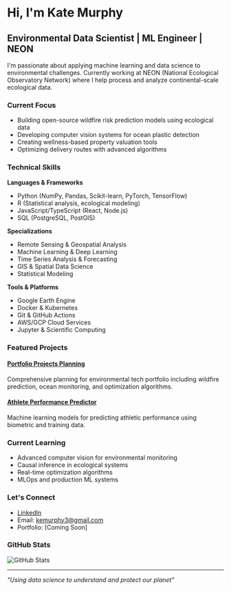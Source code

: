# Hi, I'm Kate Murphy

## Environmental Data Scientist | ML Engineer | NEON

I'm passionate about applying machine learning and data science to environmental challenges. Currently working at NEON (National Ecological Observatory Network) where I help process and analyze continental-scale ecological data.

### Current Focus

- Building open-source wildfire risk prediction models using ecological data
- Developing computer vision systems for ocean plastic detection
- Creating wellness-based property valuation tools
- Optimizing delivery routes with advanced algorithms

### Technical Skills

**Languages & Frameworks**
- Python (NumPy, Pandas, Scikit-learn, PyTorch, TensorFlow)
- R (Statistical analysis, ecological modeling)
- JavaScript/TypeScript (React, Node.js)
- SQL (PostgreSQL, PostGIS)

**Specializations**
- Remote Sensing & Geospatial Analysis
- Machine Learning & Deep Learning
- Time Series Analysis & Forecasting
- GIS & Spatial Data Science
- Statistical Modeling

**Tools & Platforms**
- Google Earth Engine
- Docker & Kubernetes
- Git & GitHub Actions
- AWS/GCP Cloud Services
- Jupyter & Scientific Computing

### Featured Projects

#### [Portfolio Projects Planning](https://github.com/kemurphy3/portfolio-projects)
Comprehensive planning for environmental tech portfolio including wildfire prediction, ocean monitoring, and optimization algorithms.

#### [Athlete Performance Predictor](https://github.com/kemurphy3/athlete-performance-predictor)
Machine learning models for predicting athletic performance using biometric and training data.

### Current Learning

- Advanced computer vision for environmental monitoring
- Causal inference in ecological systems
- Real-time optimization algorithms
- MLOps and production ML systems

### Let's Connect

- [LinkedIn](https://linkedin.com/in/kemurphy)
- Email: kemurphy3@gmail.com
- Portfolio: [Coming Soon]

### GitHub Stats

![GitHub Stats](https://github-readme-stats.vercel.app/api?username=kemurphy3&show_icons=true&theme=default)

---

*"Using data science to understand and protect our planet"*